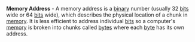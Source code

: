 **Memory Address** - A memory address is a [binary](/docs/Glossary/Binary) number (usually 32 [bits](docs/Glossary/Bit.md) wide or 64 [bits](docs/Glossary/Bit.md) wide), which describes the physical location of a chunk in [memory](docs/Glossary/Memory.md). It is less efficient to address individual [bits](docs/Glossary/Bit.md) so a computer's [memory](docs/Glossary/Memory.md) is broken into chunks called [bytes](docs/Glossary/Byte.md) where each [byte](docs/Glossary/Byte.md) has its own address.
